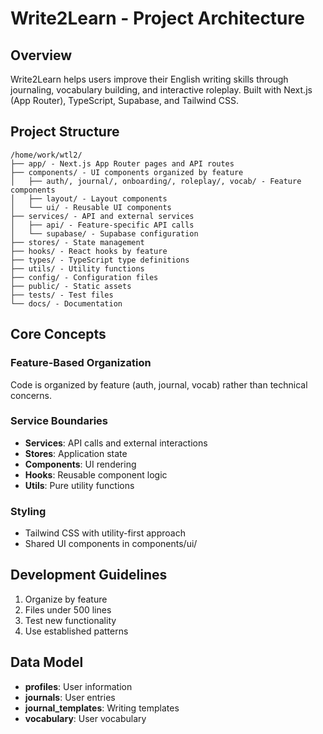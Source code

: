 # Write2Learn - Project Architecture

## Overview

Write2Learn helps users improve their English writing skills through journaling, vocabulary building, and interactive roleplay. Built with Next.js (App Router), TypeScript, Supabase, and Tailwind CSS.

## Project Structure

```
/home/work/wtl2/
├── app/ - Next.js App Router pages and API routes
├── components/ - UI components organized by feature
│   ├── auth/, journal/, onboarding/, roleplay/, vocab/ - Feature components
│   ├── layout/ - Layout components
│   └── ui/ - Reusable UI components
├── services/ - API and external services
│   ├── api/ - Feature-specific API calls
│   └── supabase/ - Supabase configuration
├── stores/ - State management
├── hooks/ - React hooks by feature
├── types/ - TypeScript type definitions
├── utils/ - Utility functions
├── config/ - Configuration files
├── public/ - Static assets
├── tests/ - Test files
└── docs/ - Documentation
```

## Core Concepts

### Feature-Based Organization
Code is organized by feature (auth, journal, vocab) rather than technical concerns.

### Service Boundaries
- **Services**: API calls and external interactions
- **Stores**: Application state
- **Components**: UI rendering
- **Hooks**: Reusable component logic
- **Utils**: Pure utility functions

### Styling
- Tailwind CSS with utility-first approach
- Shared UI components in components/ui/

## Development Guidelines
1. Organize by feature
2. Files under 500 lines
3. Test new functionality
4. Use established patterns

## Data Model
- **profiles**: User information
- **journals**: User entries
- **journal_templates**: Writing templates
- **vocabulary**: User vocabulary
